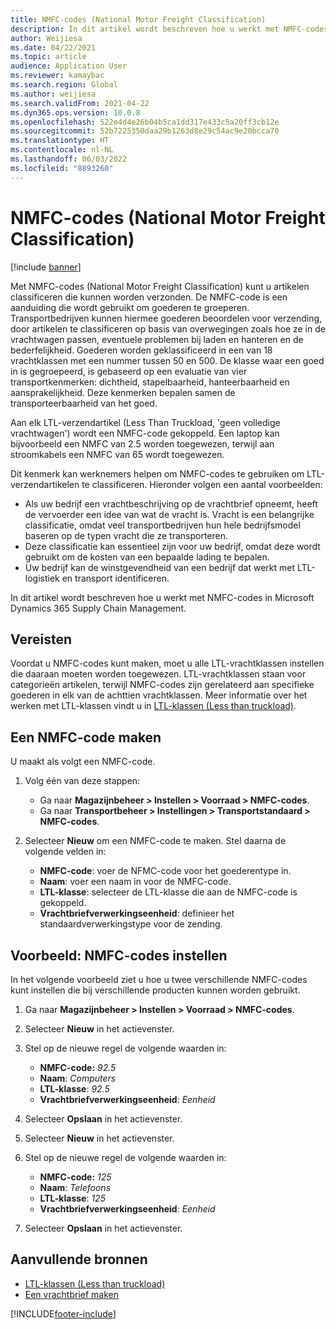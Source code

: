 ```yaml
---
title: NMFC-codes (National Motor Freight Classification)
description: In dit artikel wordt beschreven hoe u werkt met NMFC-codes (National Motor Freight Classification) in Microsoft Dynamics 365 Supply Chain Management
author: Weijiesa
ms.date: 04/22/2021
ms.topic: article
audience: Application User
ms.reviewer: kamaybac
ms.search.region: Global
ms.author: weijiesa
ms.search.validFrom: 2021-04-22
ms.dyn365.ops.version: 10.0.8
ms.openlocfilehash: 522e4d4e26b04b5ca1dd317e433c5a20ff3cb12e
ms.sourcegitcommit: 52b7225350daa29b1263d8e29c54ac9e20bcca70
ms.translationtype: HT
ms.contentlocale: nl-NL
ms.lasthandoff: 06/03/2022
ms.locfileid: "8893260"
---
```

# <a name="national-motor-freight-classification-nmfc-codes"></a>NMFC-codes (National Motor Freight Classification)

[!include [banner](../includes/banner.md)]

Met NMFC-codes (National Motor Freight Classification) kunt u artikelen classificeren die kunnen worden verzonden. De NMFC-code is een aanduiding die wordt gebruikt om goederen te groeperen. Transportbedrijven kunnen hiermee goederen beoordelen voor verzending, door artikelen te classificeren op basis van overwegingen zoals hoe ze in de vrachtwagen passen, eventuele problemen bij laden en hanteren en de bederfelijkheid. Goederen worden geklassificeerd in een van 18 vrachtklassen met een nummer tussen 50 en 500. De klasse waar een goed in is gegroepeerd, is gebaseerd op een evaluatie van vier transportkenmerken: dichtheid, stapelbaarheid, hanteerbaarheid en aansprakelijkheid. Deze kenmerken bepalen samen de transporteerbaarheid van het goed.

Aan elk LTL-verzendartikel (Less Than Truckload, 'geen volledige vrachtwagen') wordt een NMFC-code gekoppeld. Een laptop kan bijvoorbeeld een NMFC van 2.5 worden toegewezen, terwijl aan stroomkabels een NMFC van 65 wordt toegewezen.

Dit kenmerk kan werknemers helpen om NMFC-codes te gebruiken om LTL-verzendartikelen te classificeren. Hieronder volgen een aantal voorbeelden:

- Als uw bedrijf een vrachtbeschrijving op de vrachtbrief opneemt, heeft de vervoerder een idee van wat de vracht is. Vracht is een belangrijke classificatie, omdat veel transportbedrijven hun hele bedrijfsmodel baseren op de typen vracht die ze transporteren.
- Deze classificatie kan essentieel zijn voor uw bedrijf, omdat deze wordt gebruikt om de kosten van een bepaalde lading te bepalen.
- Uw bedrijf kan de winstgevendheid van een bedrijf dat werkt met LTL-logistiek en transport identificeren.

In dit artikel wordt beschreven hoe u werkt met NMFC-codes in Microsoft Dynamics 365 Supply Chain Management.

## <a name="prerequisites"></a>Vereisten

Voordat u NMFC-codes kunt maken, moet u alle LTL-vrachtklassen instellen die daaraan moeten worden toegewezen. LTL-vrachtklassen staan voor categorieën artikelen, terwijl NMFC-codes zijn gerelateerd aan specifieke goederen in elk van de achttien vrachtklassen. Meer informatie over het werken met LTL-klassen vindt u in [LTL-klassen (Less than truckload)](ltl-class.md).

## <a name="create-an-nmfc-code"></a>Een NMFC-code maken

U maakt als volgt een NMFC-code.

1. Volg één van deze stappen:

    - Ga naar **Magazijnbeheer \> Instellen \> Voorraad \> NMFC-codes**.
    - Ga naar **Transportbeheer \> Instellingen \> Transportstandaard \> NMFC-codes**.

1. Selecteer **Nieuw** om een NMFC-code te maken. Stel daarna de volgende velden in:

    - **NMFC-code**: voer de NFMC-code voor het goederentype in.
    - **Naam**: voer een naam in voor de NMFC-code.
    - **LTL-klasse**: selecteer de LTL-klasse die aan de NMFC-code is gekoppeld.
    - **Vrachtbriefverwerkingseenheid**: definieer het standaardverwerkingstype voor de zending.

## <a name="example-set-up-nmfc-codes"></a>Voorbeeld: NMFC-codes instellen

In het volgende voorbeeld ziet u hoe u twee verschillende NMFC-codes kunt instellen die bij verschillende producten kunnen worden gebruikt.

1. Ga naar **Magazijnbeheer \> Instellen \> Voorraad \> NMFC-codes**.
1. Selecteer **Nieuw** in het actievenster.
1. Stel op de nieuwe regel de volgende waarden in:

    - **NMFC-code:** *92.5*
    - **Naam**: *Computers*
    - **LTL-klasse**: *92.5*
    - **Vrachtbriefverwerkingseenheid**: *Eenheid*

1. Selecteer **Opslaan** in het actievenster.
1. Selecteer **Nieuw** in het actievenster.
1. Stel op de nieuwe regel de volgende waarden in:

    - **NMFC-code:** *125*
    - **Naam**: *Telefoons*
    - **LTL-klasse**: *125*
    - **Vrachtbriefverwerkingseenheid**: *Eenheid*

1. Selecteer **Opslaan** in het actievenster.

## <a name="additional-resources"></a>Aanvullende bronnen

- [LTL-klassen (Less than truckload)](ltl-class.md)
- [Een vrachtbrief maken](create-bill-of-lading.md)

[!INCLUDE[footer-include](../../includes/footer-banner.md)]

